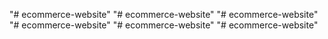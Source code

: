 "# ecommerce-website" 
"# ecommerce-website" 
"# ecommerce-website" 
"# ecommerce-website" 
"# ecommerce-website" 
"# ecommerce-website" 

